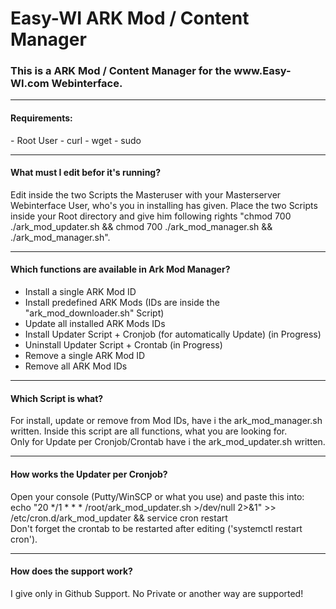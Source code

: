 # Easy-WI ARK Mod / Content Manager

<h3>This is a ARK Mod / Content Manager for the www.Easy-WI.com Webinterface.</h3>

---

<h4>Requirements:</h4>
- Root User
- curl
- wget
- sudo

---

<h4>What must I edit befor it's running?</h4>

Edit inside the two Scripts the Masteruser with your Masterserver Webinterface User, who's you in installing has given.
Place the two Scripts inside your Root directory and give him following rights "chmod 700 ./ark_mod_updater.sh && chmod 700 ./ark_mod_manager.sh && ./ark_mod_manager.sh".

---

<h4>Which functions are available in Ark Mod Manager?</h4>

- Install a single ARK Mod ID
- Install predefined ARK Mods (IDs are inside the "ark_mod_downloader.sh" Script)
- Update all installed ARK Mods IDs
- Install Updater Script + Cronjob (for automatically Update) (in Progress)
- Uninstall Updater Script + Crontab (in Progress)
- Remove a single ARK Mod ID
- Remove all ARK Mod IDs

---

<h4>Which Script is what?</h4>

For install, update or remove from Mod IDs, have i the ark_mod_manager.sh written.
Inside this script are all functions, what you are looking for.</br>
Only for Update per Cronjob/Crontab have i the ark_mod_updater.sh written.

---

<h4>How works the Updater per Cronjob?</h4>

Open your console (Putty/WinSCP or what you use) and paste this into:</br>
echo "20 */1 * * * /root/ark_mod_updater.sh >/dev/null 2>&1" >> /etc/cron.d/ark_mod_updater && service cron restart
</br>
Don't forget the crontab to be restarted after editing ('systemctl restart cron').

---

<h4>How does the support work?</h4>

I give only in Github Support. No Private or another way are supported!

